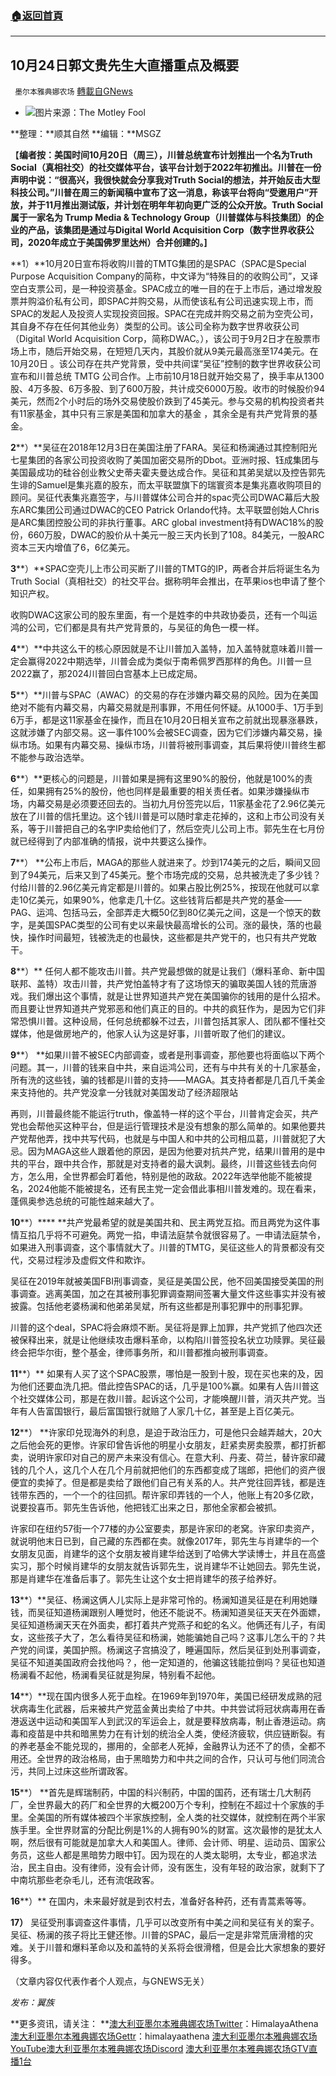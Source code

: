 ###  [:house:返回首頁](https://github.com/ourhimalayas/txt)
---


## 10月24日郭文贵先生大直播重点及概要
` 墨尔本雅典娜农场` [轉載自GNews](https://gnews.org/zh-hans/1617859/)

- ![](https://assets.gnews.org/wp-content/uploads/2021/10/MM.jpg)图片来源：The Motley Fool


**整理：**顺其自然
**编辑：**MSGZ

【**编者按：**美国时间10月20日（周三），川普总统宣布计划推出一个名为Truth Social（真相社交）的社交媒体平台，该平台计划于2022年初推出。川普在一份声明中说：“很高兴，我很快就会分享我对Truth Social的想法，并开始反击大型科技公司。”川普在周三的新闻稿中宣布了这一消息，称该平台将向“受邀用户”开放，并于11月推出测试版，并计划在明年年初向更广泛的公众开放。Truth Social属于一家名为 Trump Media & Technology Group（川普媒体与科技集团）的企业的产品，该集团是通过与Digital World Acquisition Corp（数字世界收获公司，2020年成立于美国佛罗里达州）合并创建的。**]**

**1）**10月20日宣布将收购川普的TMTG集团的是SPAC（SPAC是Special Purpose Acquisition Company的简称，中文译为“特殊目的的收购公司”，又译空白支票公司，是一种投资基金。SPAC成立的唯一目的在于上市后，通过增发股票并购溢价私有公司，即SPAC并购交易，从而使该私有公司迅速实现上市，而SPAC的发起人及投资人实现投资回报。SPAC在完成并购交易之前为空壳公司，其自身不存在任何其他业务）类型的公司。该公司全称为数字世界收获公司（Digital World Acquisition Corp，简称DWAC。），该公司于9月2日才在股票市场上市，随后开始交易，在短短几天内，其股价就从9美元最高涨至174美元。在10月20日 。该公司存在共产党背景，受中共间谍“吴征”控制的数字世界收获公司宣布和川普总统 TMTG 公司合作。上市前10月18日就开始交易了，换手率从1300股、4万多股、6万多股、到了600万股，共计成交6000万股。收市的时候股价94美元，然而2个小时后的场外交易使股价跌到了45美元。参与交易的机构投资者共有11家基金，其中只有三家是美国和加拿大的基金 ，其余全是有共产党背景的基金。

**2****）**吴征在2018年12月3日在美国注册了FARA。吴征和杨澜通过其控制阳光七星集团的各家公司投资收购了美国加密交易所的Dbot。亚洲时报、钰成集团与美国最成功的硅谷创业教父史蒂夫霍夫曼达成合作。吴征和其弟吴斌以及控告郭先生诽的Samuel是集兆嘉的股东，而太平联盟旗下的瑞寰资本是集兆嘉收购项目的顾问。吴征代表集兆嘉签字，与川普媒体公司合并的spac壳公司DWAC幕后大股东ARC集团公司通过DWAC的CEO Patrick Orlando代持。太平联盟创始人Chris是ARC集团控股公司的非执行董事。ARC global investment持有DWAC18%的股份，660万股，DWAC的股价从十美元一股三天内长到了108。84美元，一股ARC资本三天内增值了6，6亿美元。

**3****）**SPAC空壳儿上市公司买断了川普的TMTG的IP，两者合并后将诞生名为Truth Social（真相社交）的社交平台。据称明年会推出，在苹果ios也申请了整个知识产权。

收购DWAC这家公司的股东里面，有一个是姓李的中共政协委员，还有一个叫运鸿的公司，它们都是具有共产党背景的，与吴征的角色一模一样。

**4****）**中共这么干的核心原因就是不让川普加入盖特，加入盖特就意味着川普一定会赢得2022中期选举，川普会成为类似于南希佩罗西那样的角色。川普一旦2022赢了，那2024川普回白宫基本上已成定局。

**5****）**川普与SPAC（AWAC）的交易的存在涉嫌内幕交易的风险。因为在美国绝对不能有内幕交易，内幕交易就是刑事罪，不用任何怀疑。从1000手、1万手到6万手，都是这11家基金在操作，而且在10月20日相关宣布之前就出现暴涨暴跌，这就涉嫌了内部交易。这一事件100%会被SEC调查，因为它们涉嫌内幕交易，操纵市场。如果有内幕交易、操纵市场，川普将被刑事调查，其后果将使川普终生都不能参与政治选举。

**6****）**更核心的问题是，川普如果是拥有这里90%的股份，他就是100%的责任，如果拥有25%的股份，他也同样是最重要的相关责任者。如果涉嫌操纵市场，内幕交易是必须要还回去的。当初九月份签完以后，11家基金花了2.96亿美元放在了川普的信托里边。这个钱川普是可以随时拿走花掉的，这和上市公司没有关系，等于川普把自己的名字IP卖给他们了，然后空壳儿公司上市。郭先生在七月份就已经得到了内部准确的情报，说中共要这么操作。

**7****） **公布上市后，MAGA的那些人就进来了。炒到174美元的之后，瞬间又回到了94美元，后来又到了45美元。整个市场完成的交易，总共被洗走了多少钱？付给川普的2.96亿美元肯定都是川普的。如果占股比例25%，按现在他就可以拿走10亿美元，如果90%，他拿走几十亿。这些钱背后都是共产党的基金——PAG、运鸿、包括马云，全部弄走大概50亿到80亿美元之间，这是一个惊天的数字，是美国SPAC类型的公司有史以来最快最高增长的公司。涨的最快，落的也最快，操作时间最短，钱被洗走的也最快，这些都是共产党干的，也只有共产党敢干。

**8****）** 任何人都不能攻击川普。共产党最想做的就是让我们（爆料革命、新中国联邦、盖特）攻击川普，共产党怕盖特才有了这场惊天的骗取美国人钱的荒唐游戏。我们爆出这个事情，就是让世界知道共产党在美国骗你的钱用的是什么招术。而且要让世界知道共产党邪恶和他们真正的目的。中共的疯狂作为，是因为它们非常恐惧川普。这种设局，任何总统都躲不过去，川普包括其家人、团队都不懂社交媒体，他是做房地产的，他家人认为这是好事，川普听取了他们的建议。

**9****） **如果川普不被SEC内部调查，或者是刑事调查，那他要也将面临以下两个问题。其一，川普的钱来自中共，来自运鸿公司，还有与中共有关的十几家基金，所有洗的这些钱，骗的钱都是川普的支持——MAGA。其支持者都是几百几千美金来支持他的。共产党没拿一分钱就对美国发动了经济超限站

再则，川普最终能不能运行truth，像盖特一样的这个平台，川普肯定会买，共产党也会帮他买这种平台，但是运行管理技术是没有想象的那么简单的。如果他要共产党帮他弄，找中共写代码，也就是与中国人和中共的公司相瓜葛，川普就犯了大忌。因为MAGA这些人跟着他的原因，是因为他要对抗共产党，结果川普用的是中共的平台，跟中共合作，那就是对支持者的最大讽刺。最终，川普这些钱去向何方，怎么用，全世界都会盯着他，特别是他的政敌。2022年选举他能不能被提名，2024他能不能被提名，还有民主党一定会借此事相川普发难的。现在看来，蓬佩奥参选总统的可能性越来越大了。

**10****）**** **共产党最希望的就是美国共和、民主两党互掐。而且两党为这件事情互掐几乎将不可避免。两党一掐，申请法庭禁令就很容易了。一申请法庭禁令，如果进入刑事调查，这个事情就大了。川普的TMTG，吴征这些人的背景都没有交代，交易过程涉及虚假文件和欺诈。

吴征在2019年就被美国FBI刑事调查，吴征是美国公民，他不回美国接受美国的刑事调查。逃离美国，加之在其被刑事犯罪调查期间签署大量文件这些事实并没有被披露。包括他老婆杨澜和他弟弟吴斌，所有这些都是刑事犯罪中的刑事犯罪。

川普的这个deal，SPAC将会麻烦不断。吴征将是罪上加罪，共产党抓了他四次还被保释出来，就是让他继续攻击爆料革命，以构陷川普签投名状立功赎罪。吴征最终会把华尔街，整个基金，律师事务所，和川普都推向被刑事调查。

**11****）** 如果有人买了这个SPAC股票，哪怕是一股到十股，现在买也来的及，因为他们还要血洗几把。借此控告SPAC的话，几乎是100%赢。如果有人告川普这个社交媒体公司，那是在救川普。起诉这个公司，才能唤醒川普，消灭共产党。当年有人告富国银行，最后富国银行就赔了人家几十亿，甚至是上百亿美元。

**12****） **许家印兑现海外的利息，是迫于政治压力，可是他只会越弄越大，20大之后他会死的更惨。许家印曾告诉他的明星小女朋友，赶紧卖房卖股票，都打折都卖，说明许家印对自己的房产未来没有信心。在意大利、丹麦、荷兰，替许家印藏钱的几个人，这几个人在几个月前就把他们的东西都变成了瑞郎，把他们的资产很便宜的卖掉了。但是都是卖给了跟他们自己有关系的人。共产党往回弄钱，都是连钱带东西的，一个一个的往回抓。帮许家印弄钱的一个人，他账上有20多亿欧，说要投喜币。郭先生告诉他，他把钱汇出来之日，那他全家都会被抓。

许家印在纽约57街一个77楼的办公室要卖，那是许家印的老窝。许家印卖资产，就说明他末日已到，自己藏的东西都在卖。就像2017年，郭先生与肖建华的一个女朋友见面，肖建华的这个女朋友被肖建华给送到了哈佛大学读博士，并且在高盛实习，那个时候肖建华的女朋友就告诉郭先生，说肖建华不让她回去。郭先生说，那是肖建华在准备后事了。郭先生让这个女士把肖建华的孩子给养好。

**13****）**吴征、杨澜这俩人儿实际上是非常可怜的。杨澜知道吴征是在利用她赚钱，而吴征知道杨澜跟别人睡觉时，他还不能说不。杨澜知道吴征天天在外面嫖，吴征知道杨澜天天在外面卖，都打着共产党燕子和蛇的名义。他俩还有儿子，有闺女，这些孩子大了，怎么看待吴征和杨澜，她能骗她自己吗？这事儿怎么干的？共产党的间谍，美国护照。杨澜这子宫搞没了，睡遍国际，然后吴征到处刑事调查，吴征不知道美国政府会找他吗？，他一定知道的，他骗这钱能拉倒吗？吴征也知道杨澜看不起他，杨澜看吴征就是狗屎，特别看不起他。

**14****）**现在国内很多人死于血栓。在1969年到1970年，美国已经研发成熟的冠状病毒生化武器，后来被共产党蓝金黄出卖给了中共。中共尝试将冠状病毒用在香港返送中运动和美国军人到武汉的军运会上，就是要释放病毒，制止香港运动。病毒和疫苗是中共和暗黑势力在有计划的统治全人类，使经济疲软，供应链断裂。有的养老基金不能兑现的，挪用的，全部老人死掉，金融界认为还不了的债，全都不用还。全世界的政治格局，由于黑暗势力和中共之间的合作，只认可与他们同流合污，共同上过床这些所谓政客。

**15****） **首先是辉瑞制药，中国的科兴制药，中国的国药，还有瑞士几大制药厂，全世界最大的药厂和全世界的大概200万个专利，控制在不超过十个家族的手里。全美国的所有媒体被四个半家族控制，全人类的社交媒体，就控制在两个半家族手里。全世界财富的分配比例是1%的人拥有90%的财富。这次最惨的是犹太人啊，然后很有可能就是加拿大人和美国人。律师、会计师、明星、运动员、国家公务员，这些人都是黑暗势力眼中钉。因为现在的人类太聪明，太专业，都追求法治，民主自由。没有律师，没有会计师，没有医生，没有年轻的政治家，就剩下了中南坑那些老杂毛儿，还有流氓政客。

**16****）** 在国内，未来最好就是到农村去，准备好各种药，还有青蒿素等等。

**17）** 吴征受刑事调查这件事情，几乎可以改变所有中美之间和吴征有关的案子。吴征、杨澜的孩子将比王健还惨。川普的SPAC，最后一定是非常荒唐滑稽的灾难。关于川普和爆料革命以及和盖特的关系将会很滑稽，但是会比大家想象的要好得多。

（文章内容仅代表作者个人观点，与GNEWS无关）

*发布：翼族*

**更多资讯，请关注：
**[澳大利亚墨尔本雅典娜农场Twitter](https://twitter.com/HimalayaAthena1)：HimalayaAthena
[澳大利亚墨尔本雅典娜农场Gettr](https://www.gettr.com/user/himalayaathena)：himalayaathena
[澳大利亚墨尔本雅典娜农场YouTube](https://youtube.com/channel/UC-tz4lmA7mG3FzYbylgqjTQ)[澳大利亚墨尔本雅典娜农场Discord](https://discord.gg/76QVRChsgU)
[澳大利亚墨尔本雅典娜农场GTV直播1台](https://www.gtv.org/user/5f72f8f60cd82c6bb6a248a6)
